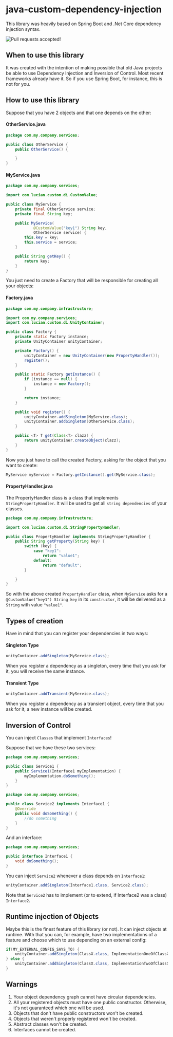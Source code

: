 # java-custom-dependency-injection

This library was heavily based on Spring Boot and .Net Core dependency injection syntax.

![Pull requests accepted!](https://img.shields.io/badge/PRs-Accepted-brightgreen.svg)

## When to use this library

It was created with the intention of making possible that old Java projects be able to use Dependency Injection and Inversion of Control. 
Most recent frameworks already have it. So if you use Spring Boot, for instance, this is not for you.

## How to use this library

Suppose that you have 2 objects and that one depends on the other:

#### OtherService.java

```java
package com.my.company.services;

public class OtherService {
    public OtherService() {

    }
}
```

#### MyService.java

```java
package com.my.company.services;

import com.lucian.custom.di.CustomValue;

public class MyService {
    private final OtherService service;
    private final String key;

    public MyService(
            @CustomValue("key1") String key,
            OtherService service) {
        this.key = key;
        this.service = service;
    }

    public String getKey() {
        return key;
    }
}
```

You just need to create a Factory that will be responsible for creating all your objects:

#### Factory.java

```java
package com.my.company.infrastructure;

import com.my.company.services;
import com.lucian.custom.di.UnityContainer;

public class Factory {
    private static Factory instance;
    private UnityContainer unityContainer;

    private Factory() {
        unityContainer = new UnityContainer(new PropertyHandler());
        register();
    }

    public static Factory getInstance() {
        if (instance == null) {
            instance = new Factory();
        }

        return instance;
    }

    public void register() {
        unityContainer.addSingleton(MyService.class);
        unityContainer.addSingleton(OtherService.class);
    }

    public <T> T get(Class<T> clazz) {
        return unityContainer.createObject(clazz);
    }
}
```

Now you just have to call the created Factory, asking for the object that you want to create:

```java
MyService myService = Factory.getInstance().get(MyService.class);
```

#### PropertyHandler.java
The PropertyHandler class is a class that implements ```StringPropertyHandler```. 
It will be used to get all ```string dependencies``` of your classes.

```java
package com.my.company.infrastructure;

import com.lucian.custom.di.StringPropertyHandler;

public class PropertyHandler implements StringPropertyHandler {
    public String getProperty(String key) {
        switch (key) {
            case "key1":
                return "value1";
            default:
                return "default";
        }

    }
}
```

So with the above created ```PropertyHandler``` class, when ```MyService``` asks for a ```@CustomValue("key1") String key``` 
in its ```constructor```, it will be delivered as a ```String``` with value ```"value1"```.



## Types of creation

Have in mind that you can register your dependencies in two ways:

#### Singleton Type
```java
unityContainer.addSingleton(MyService.class);
```
When you register a dependency as a singleton, every time that you ask for it, you will receive the same instance.

#### Transient Type
```java
unityContainer.addTransient(MyService.class);
```

When you register a dependency as a transient object, every time that you ask for it, a new instance will be created.

## Inversion of Control

You can inject ```Classes``` that implement ```Interfaces```!

Suppose that we have these two services:

```java
package com.my.company.services;

public class Service1 {
    public Service1(Interface1 myImplementation) {
        myImplementation.doSomething();
    }
}
```

```java
package com.my.company.services;

public class Service2 implements Interface1 {
    @Override
    public void doSomething() {
        //do something
    }
}
```
And an interface:

```java
package com.my.company.services;

public interface Interface1 {
    void doSomething();
}
```

You can inject ```Service2``` whenever a class depends on ```Interface1```:

```java
unityContainer.addSingleton(Interface1.class, Service2.class);
```

Note that ```Service2``` has to implement (or to extend, if Interface2 was a class) ```Interface2```. 

## Runtime injection of Objects

Maybe this is the finest feature of this library (or not). It can inject objects at runtime. 
With that you can, for example, have two implementations of a feature and choose which to use depending on an external config:

```java
if(MY_EXTERNAL_CONFIG_SAYS_TO) {
    unityContainer.addSingleton(ClassX.class, ImplementationOneOfClassX.class);
} else {
    unityContainer.addSingleton(ClassX.class, ImplementationTwoOfClassX.class);
}
```

## Warnings 

1. Your object dependency graph cannot have circular dependencies.
2. All your registered objects must have one public constructor. Otherwise, it's not guaranteed which one will be used.
3. Objects that don't have public constructors won't be created.
4. Objects that weren't properly registered won't be created.
5. Abstract classes won't be created.
6. Interfaces cannot be created.